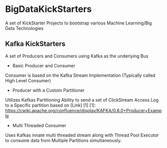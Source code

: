 # BigDataKickStarters
A set of KickStarter Projects to bootstrap various Machine Learning/Big Data Technologies

## Kafka KickStarters
A set of Producers and Consumers using Kafka as the underlying Bus

* Basic Producer and Consumer

Consumer is based on the Kafka Stream Implementation (Typically called High Level Consumer)

* Producer with a Custom Partitioner

Utilizes Kafkas Partitioning Ability to send a set of ClickStream Access Log to a Specific partition based on [Link] [1]
[1]: https://cwiki.apache.org/confluence/display/KAFKA/0.8.0+Producer+Example

* Multi Threaded Consumer 

Uses Kafkas innate multi threaded stream along with Thread Pool Executor to consume data from Multiple Partitions simultaneously.
